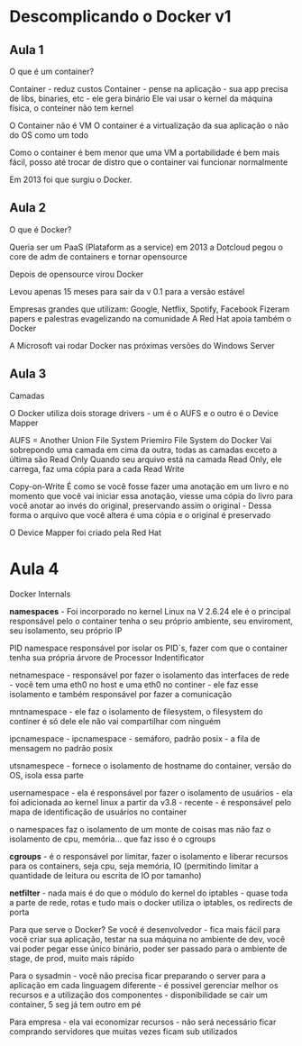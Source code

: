 # Descomplicando o Docker v1

## Aula 1

O que é um container?

Container - reduz custos
Container - pense na aplicação - sua app precisa de libs, binaries, etc - ele gera binário
Ele vai usar o kernel da máquina física, o conteiner não tem kernel

O Container não é VM
O container é a virtualização da sua aplicação o não do OS como um todo

Como o container é bem menor que uma VM a portabilidade é bem mais fácil, posso até trocar de distro que o container vai funcionar normalmente 

Em 2013 foi que surgiu o Docker.


## Aula 2

O que é Docker?

Queria ser um PaaS (Plataform as a service)
em 2013 a Dotcloud pegou o core de adm de containers e tornar opensource

Depois de opensource virou Docker

Levou apenas 15 meses para sair da v 0.1 para a versão estável

Empresas grandes que utilizam: Google, Netflix, Spotify, Facebook
Fizeram papers e palestras evagelizando na comunidade
A Red Hat apoia também o Docker

A Microsoft vai rodar Docker nas próximas versões do Windows Server


## Aula 3

Camadas

O Docker utiliza dois storage drivers - um é o AUFS e o outro é o Device Mapper

AUFS = Another Union File System
Priemiro File System do Docker
Vai sobrepondo uma camada em cima da outra, todas as camadas exceto a última são Read Only
Quando seu arquivo está na camada Read Only, ele carrega, faz uma cópia para a cada Read Write

Copy-on-Write
É como se você fosse fazer uma anotação em um livro e no momento que você vai iniciar essa anotação, viesse uma cópia do livro para você anotar ao invés do original, preservando assim o original - Dessa forma o arquivo que você altera é uma cópia e o original é preservado

O Device Mapper foi criado pela Red Hat


# Aula 4

Docker Internals

**namespaces** - Foi incorporado no kernel Linux na V 2.6.24
ele é o principal responsável pelo o container tenha o seu próprio ambiente, seu enviroment, seu isolamento, seu próprio IP

PID namespace responsável por isolar os PID`s, fazer com que o container tenha sua própria árvore de Processor Indentificator

netnamespace - responsável por fazer o isolamento das interfaces de rede - você tem uma eth0 no host e uma eth0 no continer - ele faz esse isolamento e também responsável por fazer a comunicação

mntnamespace - ele faz o isolamento de filesystem, o filesystem do continer é só dele ele não vai compartilhar com ninguém

ipcnamespace - ipcnamespace - semáforo, padrão posix - a fila de mensagem no padrão posix

utsnamespece - fornece o isolamento de hostname do container, versão do OS, isola essa parte

usernamespace - ela é responsável por fazer o isolamento de usuários - ela foi adicionada ao kernel linux a partir da v3.8 - recente - é responsável pelo mapa de identificação de usuários no container

o namespaces faz o isolamento de um monte de coisas mas não faz o isolamento de cpu, memória... que faz isso é o cgroups

**cgroups** - é o responsável por limitar, fazer o isolamento e liberar recursos para os containers, seja cpu, seja memória, IO (permitindo limitar a quantidade de leitura ou escrita de IO por tamanho)

**netfilter** - nada mais é do que o módulo do kernel do iptables - quase toda a parte de rede, rotas e tudo mais o docker utiliza o iptables, os redirects de porta

Para que serve o Docker?
Se você é desenvolvedor - fica mais fácil para você criar sua aplicação, testar na sua máquina no ambiente de dev, você vai poder pegar esse único binário, poder ser passado para o ambiente de stage, de prod, muito mais rápido

Para o sysadmin - você não precisa ficar preparando o server para a aplicação em cada linguagem diferente - é possivel gerenciar melhor os recursos e a utilização dos componentes - disponibilidade se cair um container, 5 seg já tem outro em pé

Para empresa - ela vai economizar recursos - não será necessário ficar comprando servidores que muitas vezes ficam sub utilizados

